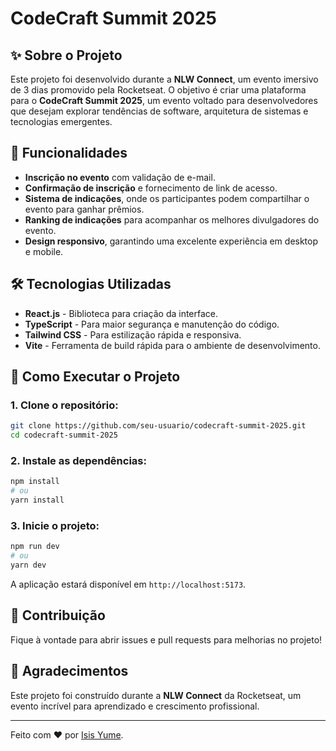 # CodeCraft Summit 2025

## ✨ Sobre o Projeto
Este projeto foi desenvolvido durante a **NLW Connect**, um evento imersivo de 3 dias promovido pela Rocketseat. O objetivo é criar uma plataforma para o **CodeCraft Summit 2025**, um evento voltado para desenvolvedores que desejam explorar tendências de software, arquitetura de sistemas e tecnologias emergentes.

## 🚀 Funcionalidades
- **Inscrição no evento** com validação de e-mail.
- **Confirmação de inscrição** e fornecimento de link de acesso.
- **Sistema de indicações**, onde os participantes podem compartilhar o evento para ganhar prêmios.
- **Ranking de indicações** para acompanhar os melhores divulgadores do evento.
- **Design responsivo**, garantindo uma excelente experiência em desktop e mobile.

## 🛠 Tecnologias Utilizadas
- **React.js** - Biblioteca para criação da interface.
- **TypeScript** - Para maior segurança e manutenção do código.
- **Tailwind CSS** - Para estilização rápida e responsiva.
- **Vite** - Ferramenta de build rápida para o ambiente de desenvolvimento.

## 📝 Como Executar o Projeto

### 1. Clone o repositório:
```sh
git clone https://github.com/seu-usuario/codecraft-summit-2025.git
cd codecraft-summit-2025
```

### 2. Instale as dependências:
```sh
npm install
# ou
yarn install
```

### 3. Inicie o projeto:
```sh
npm run dev
# ou
yarn dev
```

A aplicação estará disponível em `http://localhost:5173`.

## 💪 Contribuição
Fique à vontade para abrir issues e pull requests para melhorias no projeto!

## 🌟 Agradecimentos
Este projeto foi construído durante a **NLW Connect** da Rocketseat, um evento incrível para aprendizado e crescimento profissional.

---

Feito com ❤️ por [Isis Yume](https://github.com/iyumw).

